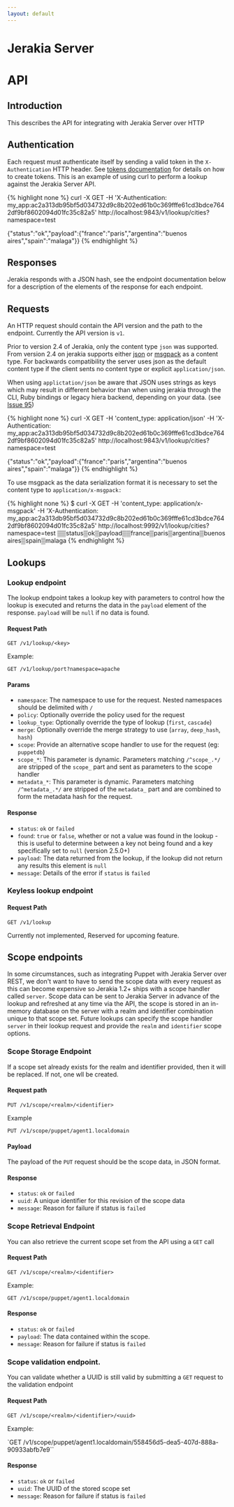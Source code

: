 ```yaml
---
layout: default
---
```


# Jerakia Server

# API

## Introduction

This describes the API for integrating with Jerakia Server over HTTP

## Authentication

Each request must authenticate itself by sending a valid token in the `X-Authentication` HTTP header. See [tokens documentation](/server/tokens) for details on how to create tokens. This is an example of using curl to perform a lookup against the Jerakia Server API.

{% highlight none %}
curl -X GET -H 'X-Authentication: my_app:ac2a313db95bf5d034732d9c8b202ed61b0c369fffe61cd3bdce7642df9bf8602094d01fc35c82a5' http://localhost:9843/v1/lookup/cities?namespace=test

{"status":"ok","payload":{"france":"paris","argentina":"buenos aires","spain":"malaga"}}
{% endhighlight %}

## Responses

Jerakia responds with a JSON hash, see the endpoint documentation below for a description of the elements of the response for each endpoint.

## Requests

An HTTP request should contain the API version and the path to the endpoint. Currently the API version is `v1`.

Prior to version 2.4 of Jerakia, only the content type `json` was supported. From version 2.4 on jerakia supports either [json](http://json.org/) or [msgpack](http://msgpack.org/) as a content type. For backwards compatibility the server uses json as the default content type if the client sents no content type or explicit `application/json`.

When using `applictation/json` be aware that JSON uses strings as keys which may result in different behavior than when using jerakia through the CLI, Ruby bindings or legacy hiera backend, depending on your data. (see [Issue 95](https://github.com/jerakia/jerakia/issues/95))

{% highlight none %}
curl -X GET -H 'content_type: application/json' -H 'X-Authentication: my_app:ac2a313db95bf5d034732d9c8b202ed61b0c369fffe61cd3bdce7642df9bf8602094d01fc35c82a5' http://localhost:9843/v1/lookup/cities?namespace=test

{"status":"ok","payload":{"france":"paris","argentina":"buenos aires","spain":"malaga"}}
{% endhighlight %}

To use msgpack as the data serialization format it is necessary to set the content type to `application/x-msgpack:`

{% highlight none %}
$ curl -X GET -H 'content_type: application/x-msgpack' -H 'X-Authentication: my_app:ac2a313db95bf5d034732d9c8b202ed61b0c369fffe61cd3bdce7642df9bf8602094d01fc35c82a5' http://localhost:9992/v1/lookup/cities?namespace=test
▒▒status▒ok▒payload▒▒france▒paris▒argentina▒buenos aires▒spain▒malaga
{% endhighlight %}

## Lookups

### Lookup endpoint

The lookup endpoint takes a lookup key with parameters to control how the lookup is executed and returns the data in the `payload` element of the response.  `payload` will be `null` if no data is found.

#### Request Path

`GET /v1/lookup/<key>`

Example:

`GET /v1/lookup/port?namespace=apache`

#### Params

* `namespace`: The namespace to use for the request.  Nested namespaces should be delimited with `/`
* `policy`: Optionally override the policy used for the request
* `lookup_type`: Optionally override the type of lookup (`first`, `cascade`)
* `merge`: Optionally override the merge strategy to use (`array`, `deep_hash`, `hash`)
* `scope`: Provide an alternative scope handler to use for the request (eg: `puppetdb`)
* `scope_*`: This parameter is dynamic. Parameters matching `/^scope_.*/` are stripped of the `scope_` part and sent as parameters to the scope handler
* `metadata_*`: This parameter is dynamic.  Parameters matching `/^metadata_.*/` are stripped of the `metadata_` part and are combined to form the metadata hash for the request.

#### Response

* `status`: `ok` or `failed`
* `found`: `true` or `false`, whether or not a value was found in the lookup - this is useful to determine between a key not being found and a key specifically set to `null`  (version 2.5.0+)
* `payload`: The data returned from the lookup, if the lookup did not return any results this element is `null`
* `message`: Details of the error if `status` is `failed`

### Keyless lookup endpoint

#### Request Path

`GET /v1/lookup`

Currently not implemented, Reserved for upcoming feature.


## Scope endpoints

In some circumstances, such as integrating Puppet with Jerakia Server over REST, we don't want to have to send the scope data with every request as this can become expensive so Jerakia 1.2+ ships with a scope handler called `server`.  Scope data can be sent to Jerakia Server in advance of the lookup and refreshed at any time via the API, the scope is stored in an in-memory database on the server with a realm and identifier combination unique to that scope set.  Future lookups can specify the scope handler `server` in their lookup request and provide the `realm` and `identifier` scope options.

### Scope Storage Endpoint

If a scope set already exists for the realm and identifier provided, then it will be replaced.  If not, one wll be created.

#### Request path

`PUT /v1/scope/<realm>/<identifier>`

Example

`PUT /v1/scope/puppet/agent1.localdomain`

#### Payload

The payload of the `PUT` request should be the scope data, in JSON format.

#### Response
* `status`: `ok` or `failed`
* `uuid`: A unique identifier for this revision of the scope data
* `message`: Reason for failure if status is `failed`

 
### Scope Retrieval Endpoint

You can also retrieve the current scope set from the API using a `GET` call

#### Request Path

`GET /v1/scope/<realm>/<identifier>`

Example:

`GET /v1/scope/puppet/agent1.localdomain`

#### Response

* `status`: `ok` or `failed`
* `payload`: The data contained within the scope.
* `message`: Reason for failure if status is `failed`

### Scope validation endpoint.

You can validate whether a UUID is still valid by submitting a `GET` request to the validation endpoint

#### Request Path

`GET /v1/scope/<realm>/<identifier>/<uuid>`

Example:

`GET /v1/scope/puppet/agent1.localdomain/558456d5-dea5-407d-888a-90933abfb7e9``

#### Response

* `status`: `ok` or `failed`
* `uuid`: The UUID of the stored scope set
* `message`: Reason for failure if status is `failed`







